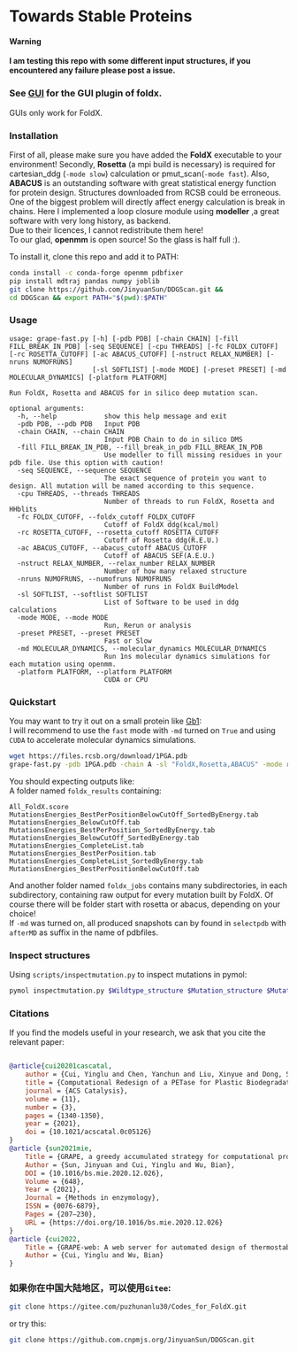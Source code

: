 # Towards Stable Proteins

#### Warning
**I am testing this repo with some different input structures, if you encountered any failure please post a issue.** 

### See [GUI](GUI/) for the GUI plugin of foldx.
GUIs only work for FoldX.

### Installation
 
First of all, please make sure you have added the **FoldX** executable to your environment! Secondly, **Rosetta** 
(a mpi build is necessary) is 
required for cartesian_ddg (`-mode slow`) calculation or pmut_scan(`-mode fast`). 
Also, **ABACUS** is an outstanding software with great statistical energy function for protein design. 
Structures downloaded from RCSB could be erroneous. One of the biggest problem will directly affect energy calculation is break in chains. 
Here I implemented a loop closure module using **modeller** ,a great software with very long history, as backend.   
Due to their licences, I cannot redistribute them here!  
To our glad, **openmm** is open source! So the glass is half full :).
  
To install it, clone this repo and add it to PATH:
```bash
conda install -c conda-forge openmm pdbfixer
pip install mdtraj pandas numpy joblib
git clone https://github.com/JinyuanSun/DDGScan.git &&
cd DDGScan && export PATH="$(pwd):$PATH"
```
### Usage
```
usage: grape-fast.py [-h] [-pdb PDB] [-chain CHAIN] [-fill FILL_BREAK_IN_PDB] [-seq SEQUENCE] [-cpu THREADS] [-fc FOLDX_CUTOFF] [-rc ROSETTA_CUTOFF] [-ac ABACUS_CUTOFF] [-nstruct RELAX_NUMBER] [-nruns NUMOFRUNS]
                     [-sl SOFTLIST] [-mode MODE] [-preset PRESET] [-md MOLECULAR_DYNAMICS] [-platform PLATFORM]

Run FoldX, Rosetta and ABACUS for in silico deep mutation scan.

optional arguments:
  -h, --help            show this help message and exit
  -pdb PDB, --pdb PDB   Input PDB
  -chain CHAIN, --chain CHAIN
                        Input PDB Chain to do in silico DMS
  -fill FILL_BREAK_IN_PDB, --fill_break_in_pdb FILL_BREAK_IN_PDB
                        Use modeller to fill missing residues in your pdb file. Use this option with caution!
  -seq SEQUENCE, --sequence SEQUENCE
                        The exact sequence of protein you want to design. All mutation will be named according to this sequence.
  -cpu THREADS, --threads THREADS
                        Number of threads to run FoldX, Rosetta and HHblits
  -fc FOLDX_CUTOFF, --foldx_cutoff FOLDX_CUTOFF
                        Cutoff of FoldX ddg(kcal/mol)
  -rc ROSETTA_CUTOFF, --rosetta_cutoff ROSETTA_CUTOFF
                        Cutoff of Rosetta ddg(R.E.U.)
  -ac ABACUS_CUTOFF, --abacus_cutoff ABACUS_CUTOFF
                        Cutoff of ABACUS SEF(A.E.U.)
  -nstruct RELAX_NUMBER, --relax_number RELAX_NUMBER
                        Number of how many relaxed structure
  -nruns NUMOFRUNS, --numofruns NUMOFRUNS
                        Number of runs in FoldX BuildModel
  -sl SOFTLIST, --softlist SOFTLIST
                        List of Software to be used in ddg calculations
  -mode MODE, --mode MODE
                        Run, Rerun or analysis
  -preset PRESET, --preset PRESET
                        Fast or Slow
  -md MOLECULAR_DYNAMICS, --molecular_dynamics MOLECULAR_DYNAMICS
                        Run 1ns molecular dynamics simulations for each mutation using openmm.
  -platform PLATFORM, --platform PLATFORM
                        CUDA or CPU
```


### Quickstart
You may want to try it out on a small protein like [Gb1](https://www.rcsb.org/structure/1PGA):  
I will recommend to use the `fast` mode with `-md` turned on `True` and using `CUDA` to accelerate molecular dynamics simulations.
```bash
wget https://files.rcsb.org/download/1PGA.pdb
grape-fast.py -pdb 1PGA.pdb -chain A -sl "FoldX,Rosetta,ABACUS" -mode run -cpu 40 -preset fast -md True -platform CUDA
```
You should expecting outputs like:  
A folder named `foldx_results` containing:
```
All_FoldX.score
MutationsEnergies_BestPerPositionBelowCutOff_SortedByEnergy.tab
MutationsEnergies_BelowCutOff.tab
MutationsEnergies_BestPerPosition_SortedByEnergy.tab
MutationsEnergies_BelowCutOff_SortedByEnergy.tab
MutationsEnergies_CompleteList.tab
MutationsEnergies_BestPerPosition.tab
MutationsEnergies_CompleteList_SortedByEnergy.tab
MutationsEnergies_BestPerPositionBelowCutOff.tab
```
And another folder named `foldx_jobs` contains many subdirectories, in each subdirectory, containing raw output for 
every mutation built by FoldX. Of course there will be folder start with rosetta or abacus, depending on your choice!  
If `-md` was turned on, all produced snapshots can by found in `selectpdb` with `afterMD` as suffix in the name of pdbfiles.
### Inspect structures
Using `scripts/inspectmutation.py` to inspect mutations in pymol:
```bash
pymol inspectmutation.py $Wildtype_structure $Mutation_structure $Mutation_position $Chain
```
### Citations
If you find the models useful in your research, we ask that you cite the relevant paper:

```bibtex

@article{cui20201cascatal,
    author = {Cui, Yinglu and Chen, Yanchun and Liu, Xinyue and Dong, Saijun and Tian, Yu’e and Qiao, Yuxin and Mitra, Ruchira and Han, Jing and Li, Chunli and Han, Xu and Liu, Weidong and Chen, Quan and Wei, Wangqing and Wang, Xin and Du, Wenbin and Tang, Shuangyan and Xiang, Hua and Liu, Haiyan and Liang, Yong and Houk, Kendall N. and Wu, Bian},
    title = {Computational Redesign of a PETase for Plastic Biodegradation under Ambient Condition by the GRAPE Strategy},
    journal = {ACS Catalysis},
    volume = {11},
    number = {3},
    pages = {1340-1350},
    year = {2021},
    doi = {10.1021/acscatal.0c05126}
}
@article {sun2021mie,
	Title = {GRAPE, a greedy accumulated strategy for computational protein engineering},
	Author = {Sun, Jinyuan and Cui, Yinglu and Wu, Bian},
	DOI = {10.1016/bs.mie.2020.12.026},
	Volume = {648},
	Year = {2021},
	Journal = {Methods in enzymology},
	ISSN = {0076-6879},
	Pages = {207—230},
	URL = {https://doi.org/10.1016/bs.mie.2020.12.026}
}
@article {cui2022,
	Title = {GRAPE-web: A web server for automated design of thermostable proteins. (in prep.)},
	Author = {Cui, Yinglu and Wu, Bian}
}
```


### 如果你在中国大陆地区，可以使用`Gitee`:
```bash
git clone https://gitee.com/puzhunanlu30/Codes_for_FoldX.git
```
or try this:
```bash
git clone https://github.com.cnpmjs.org/JinyuanSun/DDGScan.git
```
